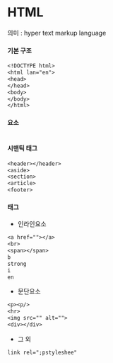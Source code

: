 # HTML

의미 : hyper text markup language

#### 기본 구조

```tex
<!DOCTYPE html>
<html lan="en">
<head>
</head>
<body>
</body>
</html>
```



#### 요소

```tex

```



#### 시맨틱 태그

```tex
<header></header>
<aside>
<section>
<article>
<footer>
```



#### 태그

- 인라인요소

```tex
<a href=""></a>
<br>
<span></span>
b
strong
i
en
```

- 문단요소

```tex
<p><p/>
<hr>
<img src="" alt="">
<div></div>
```

- 그 외

```tex
link rel=";pstyleshee"
```